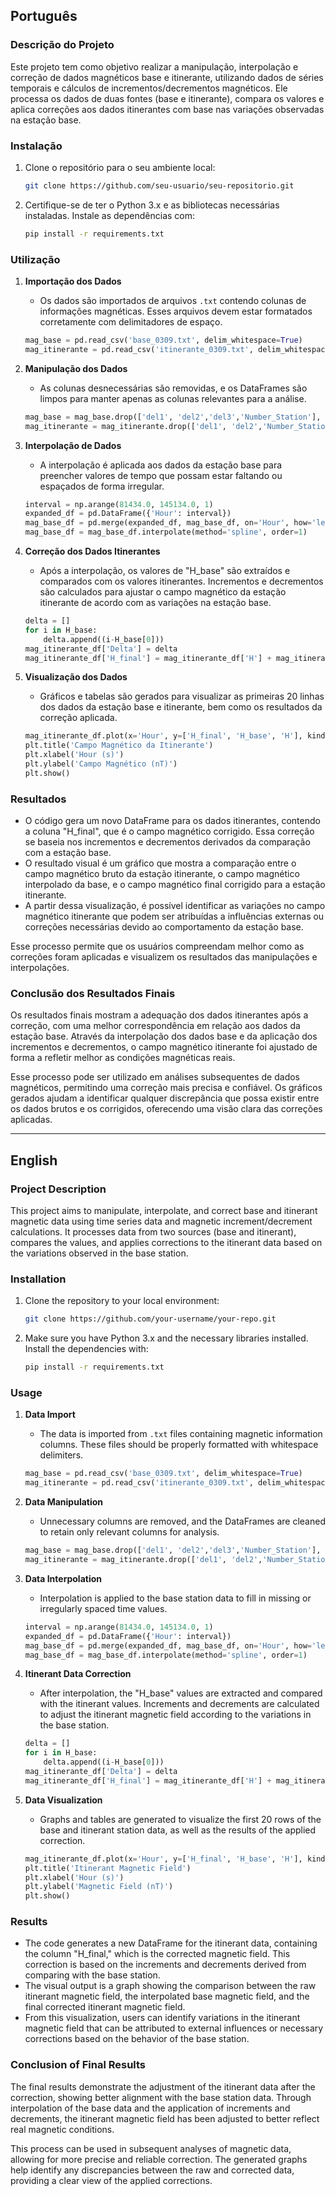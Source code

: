 

## Português

### Descrição do Projeto
Este projeto tem como objetivo realizar a manipulação, interpolação e correção de dados magnéticos base e itinerante, utilizando dados de séries temporais e cálculos de incrementos/decrementos magnéticos. Ele processa os dados de duas fontes (base e itinerante), compara os valores e aplica correções aos dados itinerantes com base nas variações observadas na estação base.

### Instalação

1. Clone o repositório para o seu ambiente local:
   ```bash
   git clone https://github.com/seu-usuario/seu-repositorio.git
   ```

2. Certifique-se de ter o Python 3.x e as bibliotecas necessárias instaladas. Instale as dependências com:
   ```bash
   pip install -r requirements.txt
   ```

### Utilização

1. **Importação dos Dados**
   - Os dados são importados de arquivos `.txt` contendo colunas de informações magnéticas. Esses arquivos devem estar formatados corretamente com delimitadores de espaço.
   
   ```python
   mag_base = pd.read_csv('base_0309.txt', delim_whitespace=True)
   mag_itinerante = pd.read_csv('itinerante_0309.txt', delim_whitespace=True)
   ```

2. **Manipulação dos Dados**
   - As colunas desnecessárias são removidas, e os DataFrames são limpos para manter apenas as colunas relevantes para a análise.

   ```python
   mag_base = mag_base.drop(['del1', 'del2','del3','Number_Station'], axis=1)
   mag_itinerante = mag_itinerante.drop(['del1', 'del2','Number_Station'], axis=1)
   ```

3. **Interpolação de Dados**
   - A interpolação é aplicada aos dados da estação base para preencher valores de tempo que possam estar faltando ou espaçados de forma irregular.

   ```python
   interval = np.arange(81434.0, 145134.0, 1)
   expanded_df = pd.DataFrame({'Hour': interval})
   mag_base_df = pd.merge(expanded_df, mag_base_df, on='Hour', how='left')
   mag_base_df = mag_base_df.interpolate(method='spline', order=1)
   ```

4. **Correção dos Dados Itinerantes**
   - Após a interpolação, os valores de "H_base" são extraídos e comparados com os valores itinerantes. Incrementos e decrementos são calculados para ajustar o campo magnético da estação itinerante de acordo com as variações na estação base.

   ```python
   delta = []
   for i in H_base:
       delta.append((i-H_base[0]))
   mag_itinerante_df['Delta'] = delta
   mag_itinerante_df['H_final'] = mag_itinerante_df['H'] + mag_itinerante_df['Delta']
   ```

5. **Visualização dos Dados**
   - Gráficos e tabelas são gerados para visualizar as primeiras 20 linhas dos dados da estação base e itinerante, bem como os resultados da correção aplicada.

   ```python
   mag_itinerante_df.plot(x='Hour', y=['H_final', 'H_base', 'H'], kind='line')
   plt.title('Campo Magnético da Itinerante')
   plt.xlabel('Hour (s)')
   plt.ylabel('Campo Magnético (nT)')
   plt.show()
   ```

### Resultados

- O código gera um novo DataFrame para os dados itinerantes, contendo a coluna "H_final", que é o campo magnético corrigido. Essa correção se baseia nos incrementos e decrementos derivados da comparação com a estação base.
- O resultado visual é um gráfico que mostra a comparação entre o campo magnético bruto da estação itinerante, o campo magnético interpolado da base, e o campo magnético final corrigido para a estação itinerante.
- A partir dessa visualização, é possível identificar as variações no campo magnético itinerante que podem ser atribuídas a influências externas ou correções necessárias devido ao comportamento da estação base.

Esse processo permite que os usuários compreendam melhor como as correções foram aplicadas e visualizem os resultados das manipulações e interpolações.

### Conclusão dos Resultados Finais

Os resultados finais mostram a adequação dos dados itinerantes após a correção, com uma melhor correspondência em relação aos dados da estação base. Através da interpolação dos dados base e da aplicação dos incrementos e decrementos, o campo magnético itinerante foi ajustado de forma a refletir melhor as condições magnéticas reais. 

Esse processo pode ser utilizado em análises subsequentes de dados magnéticos, permitindo uma correção mais precisa e confiável. Os gráficos gerados ajudam a identificar qualquer discrepância que possa existir entre os dados brutos e os corrigidos, oferecendo uma visão clara das correções aplicadas.

---

## English

### Project Description
This project aims to manipulate, interpolate, and correct base and itinerant magnetic data using time series data and magnetic increment/decrement calculations. It processes data from two sources (base and itinerant), compares the values, and applies corrections to the itinerant data based on the variations observed in the base station.

### Installation

1. Clone the repository to your local environment:
   ```bash
   git clone https://github.com/your-username/your-repo.git
   ```

2. Make sure you have Python 3.x and the necessary libraries installed. Install the dependencies with:
   ```bash
   pip install -r requirements.txt
   ```

### Usage

1. **Data Import**
   - The data is imported from `.txt` files containing magnetic information columns. These files should be properly formatted with whitespace delimiters.

   ```python
   mag_base = pd.read_csv('base_0309.txt', delim_whitespace=True)
   mag_itinerante = pd.read_csv('itinerante_0309.txt', delim_whitespace=True)
   ```

2. **Data Manipulation**
   - Unnecessary columns are removed, and the DataFrames are cleaned to retain only relevant columns for analysis.

   ```python
   mag_base = mag_base.drop(['del1', 'del2','del3','Number_Station'], axis=1)
   mag_itinerante = mag_itinerante.drop(['del1', 'del2','Number_Station'], axis=1)
   ```

3. **Data Interpolation**
   - Interpolation is applied to the base station data to fill in missing or irregularly spaced time values.

   ```python
   interval = np.arange(81434.0, 145134.0, 1)
   expanded_df = pd.DataFrame({'Hour': interval})
   mag_base_df = pd.merge(expanded_df, mag_base_df, on='Hour', how='left')
   mag_base_df = mag_base_df.interpolate(method='spline', order=1)
   ```

4. **Itinerant Data Correction**
   - After interpolation, the "H_base" values are extracted and compared with the itinerant values. Increments and decrements are calculated to adjust the itinerant magnetic field according to the variations in the base station.

   ```python
   delta = []
   for i in H_base:
       delta.append((i-H_base[0]))
   mag_itinerante_df['Delta'] = delta
   mag_itinerante_df['H_final'] = mag_itinerante_df['H'] + mag_itinerante_df['Delta']
   ```

5. **Data Visualization**
   - Graphs and tables are generated to visualize the first 20 rows of the base and itinerant station data, as well as the results of the applied correction.

   ```python
   mag_itinerante_df.plot(x='Hour', y=['H_final', 'H_base', 'H'], kind='line')
   plt.title('Itinerant Magnetic Field')
   plt.xlabel('Hour (s)')
   plt.ylabel('Magnetic Field (nT)')
   plt.show()
   ```

### Results

- The code generates a new DataFrame for the itinerant data, containing the column "H_final," which is the corrected magnetic field. This correction is based on the increments and decrements derived from comparing with the base station.
- The visual output is a graph showing the comparison between the raw itinerant magnetic field, the interpolated base magnetic field, and the final corrected itinerant magnetic field.
- From this visualization, users can identify variations in the itinerant magnetic field that can be attributed to external influences or necessary corrections based on the behavior of the base station.

### Conclusion of Final Results

The final results demonstrate the adjustment of the itinerant data after the correction, showing better alignment with the base station data. Through interpolation of the base data and the application of increments and decrements, the itinerant magnetic field has been adjusted to better reflect real magnetic conditions.

This process can be used in subsequent analyses of magnetic data, allowing for more precise and reliable correction. The generated graphs help identify any discrepancies between the raw and corrected data, providing a clear view of the applied corrections.




